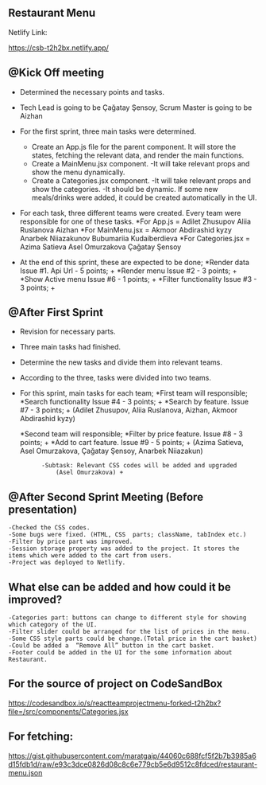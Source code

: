 ## Restaurant Menu

Netlify Link:

https://csb-t2h2bx.netlify.app/


## @Kick Off meeting 

* Determined the necessary points and tasks.
* Tech Lead is going to  be Çağatay Şensoy, Scrum Master is going to be Aizhan 
* For the first sprint, three main tasks were determined.
	- Create an App.js file for the parent component. It will store the states, fetching the relevant data, and render the main functions.
	- Create a MainMenu.jsx component. 
		-It will take relevant props and show the menu dynamically.
	- Create a Categories.jsx component.
		-It will take relevant props and show the categories.
		-It should be dynamic. If some new meals/drinks were added, it could be created automatically in the UI.

* For each task, three different teams were created. Every team were responsible for one of these tasks.
 	*For App.js = Adilet Zhusupov
		          Aliia Ruslanova
		          Aizhan 
	*For MainMenu.jsx = Akmoor Abdirashid kyzy
		            Anarbek Niiazakunov 
		            Bubumariia Kudaiberdieva
	*For Categories.jsx = Azima Satieva
		              Asel Omurzakova 
		              Çağatay Şensoy

* At the end of this sprint, these are expected to be done;
 *Render data Issue #1. Api Url - 5 points; +
 *Render menu Issue #2 - 3 points; +
 *Show Active menu Issue #6 - 1 points; +
 *Filter functionality Issue #3 - 3 points; +

## @After First Sprint

* Revision for necessary parts.
* Three main tasks had finished.
* Determine the new tasks and divide them into relevant teams.
* According to the three, tasks were divided into two teams.
* For this sprint, main tasks for each team;
    *First team will responsible;
 	*Search functionality Issue #4 - 3 points; +
    	*Search by feature. Issue #7 - 3 points; +
(Adilet Zhusupov,  Aliia Ruslanova, Aizhan,  Akmoor Abdirashid kyzy)

   *Second team will responsible;
       *Filter by price feature. Issue #8 - 3 points; +
       *Add to cart feature. Issue #9 - 5 points; +
(Azima Satieva, Asel Omurzakova, Çağatay Şensoy,  Anarbek Niiazakun)		                      

			-Subtask: Relevant CSS codes will be added and upgraded
				(Asel Omurzakova) +
	
## @After Second Sprint Meeting (Before presentation)

	-Checked the CSS codes.
	-Some bugs were fixed. (HTML, CSS  parts; className, tabIndex etc.)
	-Filter by price part was improved.
	-Session storage property was added to the project. It stores the items which were added to the cart from users.
	-Project was deployed to Netlify.

##  What else can be added and how could it be improved?

	-Categories part: buttons can change to different style for showing which category of the UI.
	-Filter slider could be arranged for the list of prices in the menu. 
	-Some CSS style parts could be change.(Total price in the cart basket)
	-Could be added a  “Remove All” button in the cart basket.
	-Footer could be added in the UI for the some information about Restaurant.




## For the source of project on CodeSandBox

https://codesandbox.io/s/reactteamprojectmenu-forked-t2h2bx?file=/src/components/Categories.jsx

## For fetching:

https://gist.githubusercontent.com/maratgaip/44060c688fcf5f2b7b3985a6d15fdb1d/raw/e93c3dce0826d08c8c6e779cb5e6d9512c8fdced/restaurant-menu.json


